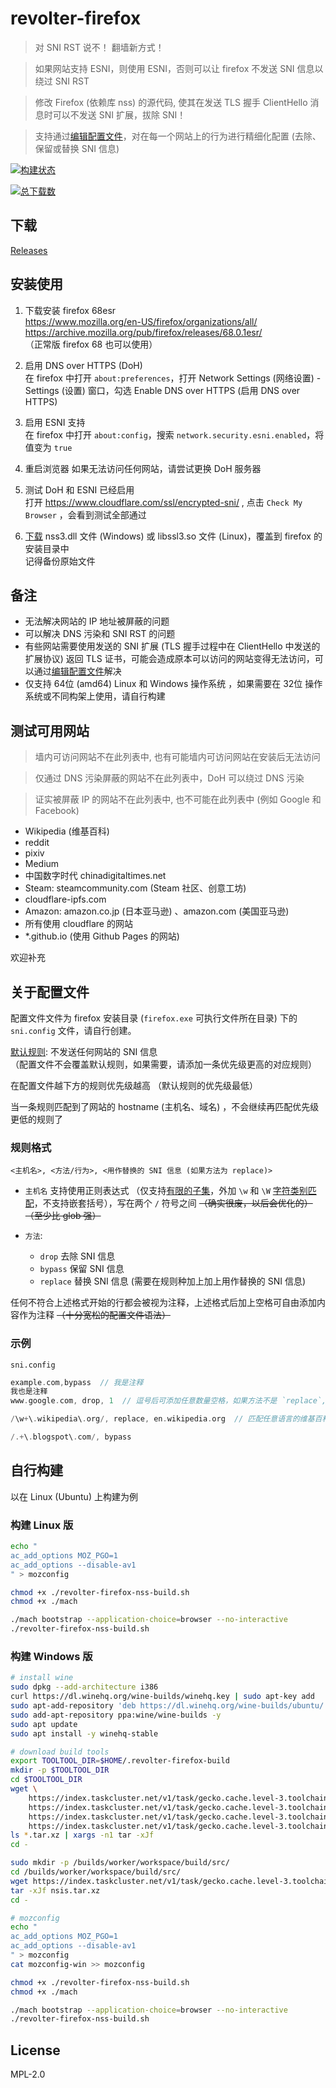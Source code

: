 
# revolter-firefox

> 对 SNI RST 说不！ 翻墙新方式！

> 如果网站支持 ESNI，则使用 ESNI，否则可以让 firefox 不发送 SNI 信息以绕过 SNI RST

> 修改 Firefox (依赖库 nss) 的源代码, 使其在发送 TLS 握手 ClientHello 消息时可以不发送 SNI 扩展，拔除 SNI！

> 支持通过[编辑配置文件](#关于配置文件)，对在每一个网站上的行为进行精细化配置 (去除、保留或替换 SNI 信息)

[![构建状态](https://dev.azure.com/xmader/apps/_apis/build/status/revolter-firefox)](https://dev.azure.com/xmader/apps/_build/latest?definitionId=21) 

[![总下载数](https://img.shields.io/github/downloads/Xmader/revolter-firefox/total.svg)](https://github.com/Xmader/revolter-firefox/releases)

## 下载

[Releases](https://github.com/Xmader/revolter-firefox/releases)

## 安装使用

1. 下载安装 firefox 68esr  
https://www.mozilla.org/en-US/firefox/organizations/all/  
https://archive.mozilla.org/pub/firefox/releases/68.0.1esr/  
（正常版 firefox 68 也可以使用）

2. 启用 DNS over HTTPS (DoH)   
在 firefox 中打开 `about:preferences`，打开 Network Settings (网络设置) - Settings (设置) 窗口，勾选 Enable DNS over HTTPS (启用 DNS over HTTPS)   

3. 启用 ESNI 支持  
在 firefox 中打开 `about:config`，搜索 `network.security.esni.enabled`，将值变为 `true`

4. 重启浏览器
如果无法访问任何网站，请尝试更换 DoH 服务器

5. 测试 DoH 和 ESNI 已经启用  
打开 https://www.cloudflare.com/ssl/encrypted-sni/ , 点击 `Check My Browser` ，会看到测试全部通过

6. [下载](https://github.com/Xmader/revolter-firefox/releases) nss3.dll 文件 (Windows) 或 libssl3.so 文件 (Linux)，覆盖到 firefox 的安装目录中  
记得备份原始文件

## 备注

* 无法解决网站的 IP 地址被屏蔽的问题
* 可以解决 DNS 污染和 SNI RST 的问题
* 有些网站需要使用发送的 SNI 扩展 (TLS 握手过程中在 ClientHello 中发送的扩展协议) 返回 TLS 证书，可能会造成原本可以访问的网站变得无法访问，可以通过[编辑配置文件](#关于配置文件)解决
* 仅支持 64位 (amd64) Linux 和 Windows 操作系统 ，如果需要在 32位 操作系统或不同构架上使用，请自行构建

## 测试可用网站

> 墙内可访问网站不在此列表中, 也有可能墙内可访问网站在安装后无法访问

> 仅通过 DNS 污染屏蔽的网站不在此列表中，DoH 可以绕过 DNS 污染

> 证实被屏蔽 IP 的网站不在此列表中, 也不可能在此列表中 (例如 Google 和 Facebook)

* Wikipedia (维基百科)
* reddit
* pixiv
* Medium
* 中国数字时代 chinadigitaltimes.net
* Steam: steamcommunity.com (Steam 社区、创意工坊)
* cloudflare-ipfs.com
* Amazon: amazon.co.jp (日本亚马逊) 、amazon.com (美国亚马逊)
* 所有使用 cloudflare 的网站
* *.github.io (使用 Github Pages 的网站)

欢迎补充

## 关于配置文件

配置文件文件为 firefox 安装目录 (`firefox.exe` 可执行文件所在目录) 下的 `sni.config` 文件，请自行创建。

[默认规则](/security/nss/lib/ssl/sni-config.c#L179): 不发送任何网站的 SNI 信息  
（配置文件不会覆盖默认规则，如果需要，请添加一条优先级更高的对应规则）

在配置文件越下方的规则优先级越高 （默认规则的优先级最低）

当一条规则匹配到了网站的 hostname (主机名、域名) ，不会继续再匹配优先级更低的规则了

### 规则格式

```
<主机名>, <方法/行为>, <用作替换的 SNI 信息 (如果方法为 replace)>
```

* `主机名` 支持使用正则表达式 （仅支持[有限的子集](https://github.com/cesanta/slre/blob/master/docs/syntax.md)，外加 `\w` 和 `\W` [字符类别匹配](https://developer.mozilla.org/zh-CN/docs/Web/JavaScript/Reference/Global_Objects/RegExp#character-classes)，不支持嵌套括号），写在两个 `/` 符号之间 ~~（确实很废，以后会优化的）~~ ~~（至少比 glob 强）~~

* `方法`: 
    * `drop` 去除 SNI 信息
    * `bypass` 保留 SNI 信息
    * `replace` 替换 SNI 信息 (需要在规则种加上加上用作替换的 SNI 信息)

任何不符合上述格式开始的行都会被视为注释，上述格式后加上空格可自由添加内容作为注释 ~~（十分宽松的配置文件语法）~~

### 示例

`sni.config`

```c
example.com,bypass  // 我是注释
我也是注释
www.google.com, drop, 1  // 逗号后可添加任意数量空格，如果方法不是 `replace`, 用作替换的 SNI 信息会被忽略

/\w+\.wikipedia\.org/, replace, en.wikipedia.org  // 匹配任意语言的维基百科页面，将其 SNI 信息替换为 `en.wikipedia.org` (并不会循环替换)

/.+\.blogspot\.com/, bypass
```

## 自行构建

以在 Linux (Ubuntu) 上构建为例

### 构建 Linux 版

```sh
echo "
ac_add_options MOZ_PGO=1
ac_add_options --disable-av1
" > mozconfig

chmod +x ./revolter-firefox-nss-build.sh
chmod +x ./mach

./mach bootstrap --application-choice=browser --no-interactive
./revolter-firefox-nss-build.sh
```

### 构建 Windows 版

```sh
# install wine
sudo dpkg --add-architecture i386
curl https://dl.winehq.org/wine-builds/winehq.key | sudo apt-key add
sudo apt-add-repository 'deb https://dl.winehq.org/wine-builds/ubuntu/ xenial main'
sudo add-apt-repository ppa:wine/wine-builds -y 
sudo apt update
sudo apt install -y winehq-stable

# download build tools
export TOOLTOOL_DIR=$HOME/.revolter-firefox-build
mkdir -p $TOOLTOOL_DIR
cd $TOOLTOOL_DIR
wget \
    https://index.taskcluster.net/v1/task/gecko.cache.level-3.toolchains.v3.linux64-clang-8-mingw-x64.latest/artifacts/public/build/clangmingw.tar.xz \
    https://index.taskcluster.net/v1/task/gecko.cache.level-3.toolchains.v3.mingw32-rust-1.36.latest/artifacts/public/build/rustc.tar.xz \
    https://index.taskcluster.net/v1/task/gecko.cache.level-3.toolchains.v3.linux64-cbindgen.latest/artifacts/public/build/cbindgen.tar.xz \
    https://index.taskcluster.net/v1/task/gecko.cache.level-3.toolchains.v2.linux64-mingw-fxc2-x86.latest/artifacts/public/build/fxc2.tar.xz
ls *.tar.xz | xargs -n1 tar -xJf
cd -

sudo mkdir -p /builds/worker/workspace/build/src/
cd /builds/worker/workspace/build/src/
wget https://index.taskcluster.net/v1/task/gecko.cache.level-3.toolchains.v3.linux64-mingw32-nsis.latest/artifacts/public/build/nsis.tar.xz
tar -xJf nsis.tar.xz
cd -

# mozconfig
echo "
ac_add_options MOZ_PGO=1
ac_add_options --disable-av1
" > mozconfig
cat mozconfig-win >> mozconfig

chmod +x ./revolter-firefox-nss-build.sh
chmod +x ./mach

./mach bootstrap --application-choice=browser --no-interactive
./revolter-firefox-nss-build.sh
```

## License

MPL-2.0
